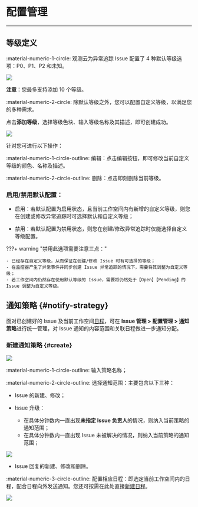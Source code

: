 # 配置管理
---

## 等级定义

:material-numeric-1-circle: 观测云为异常追踪 Issue 配置了 4 种默认等级选项：P0、P1、P2 和未知。

![](img/issue-level.png)

**注意**：您最多支持添加 10 个等级。

:material-numeric-2-circle: 除默认等级之外，您可以配置自定义等级，以满足您的多种需求。

点击**添加等级**，选择等级色块、输入等级名称及其描述，即可创建成功。

![](img/issue-level.gif)

针对您可进行以下操作：

:material-numeric-1-circle-outline: 编辑：点击编辑按钮，即可修改当前自定义等级的颜色、名称及描述。

:material-numeric-2-circle-outline: 删除：点击即刻删除当前等级。

### 启用/禁用默认配置：

- 启用：若默认配置为启用状态，且当前工作空间内有新增的自定义等级，则您在创建或修改异常追踪时可选择默认和自定义等级；

- 禁用：若默认配置为禁用状态，则您在创建/修改异常追踪时仅能选择自定义等级配置。

???+ warning "禁用此选项需要注意三点："

    - 已经存在自定义等级，从而保证在创建/修改 Issue 时有可选择的等级；
    - 在监控器产生了异常事件并同步创建 Issue 异常追踪的情况下，需要将其调整为自定义等级；
    - 若工作空间内仍然存在使用默认等级的 Issue，需要将仍然处于【Open】【Pending】的 Issue 调整为自定义等级。

## 通知策略 {#notify-strategy}

面对已创建好的 Issue 及当前工作空间[日程](./calendar.md)，可在 **Issue 管理 > 配置管理 > 通知策略**进行统一管理，对 Issue 通知的内容范围和关联日程做进一步通知分配。

### 新建通知策略 {#create}

![](img/notice-create.png)

:material-numeric-1-circle-outline: 输入策略名称；

:material-numeric-2-circle-outline: 选择通知范围：主要包含以下三种：

- Issue 的新建、修改；

- Issue 升级：
    - 在具体分钟数内一直出现**未指定 Issue 负责人**的情况，则纳入当前策略的通知范围；
    - 在具体分钟数内一直出现 Issue 未被解决的情况，则纳入当前策略的通知范围；

![](img/notice-create-1.png)

- Issue 回复的新建、修改和删除。


:material-numeric-3-circle-outline: 配置相应日程：即选定当前工作空间内的日程，配合日程向外发送通知。您还可按需在此处直接[新建日程](./calendar.md#create)。

![](img/notice-create-1.gif)